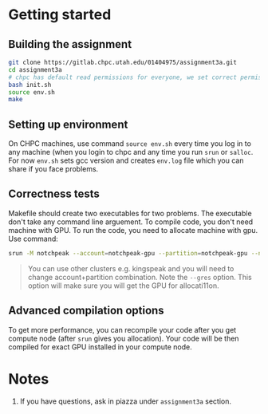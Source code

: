 # Getting started
## Building the assignment
```bash
git clone https://gitlab.chpc.utah.edu/01404975/assignment3a.git
cd assignment3a
# chpc has default read permissions for everyone, we set correct permission
bash init.sh
source env.sh
make
```
## Setting up environment
   On CHPC machines, use command `source env.sh` every time you log in
   to any machine (when you login to chpc and any time you run `srun` or
   `salloc`. For now `env.sh` sets gcc version and creates `env.log` file which
   you can share if you face problems.

## Correctness tests
   Makefile should create two executables for two problems. The executable don't take any command line arguement. To compile code, you don't need machine with GPU. To run the code, you need to allocate machine with gpu. Use command:
   ```bash
   srun -M notchpeak --account=notchpeak-gpu --partition=notchpeak-gpu --nodes=1 --ntasks=1 --gres=gpu:1  --pty /bin/bash -l
   ```
   > You can use other clusters e.g. kingspeak and you will need to change account+partition combination. Note the `--gres` option.
   > This option will make sure you will get the GPU for allocati11on.

## Advanced compilation options
   To get more performance, you can recompile your code after you get compute node (after `srun` gives you allocation). Your code
   will be then compiled for exact GPU installed in your compute node.

# Notes
   1. If you have questions, ask in piazza under `assignment3a` section.
